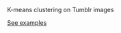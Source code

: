 K-means clustering on Tumblr images

[See examples](https://github.com/sjaoudi/tumblr-color/tree/master/build/Debug/examples)
